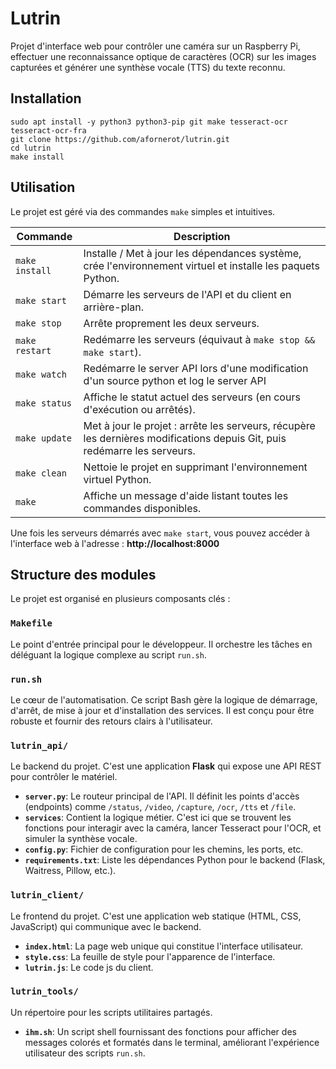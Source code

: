 # Lutrin

Projet d'interface web pour contrôler une caméra sur un Raspberry Pi, effectuer une reconnaissance optique de caractères (OCR) sur les images capturées et générer une synthèse vocale (TTS) du texte reconnu.

## Installation

```
sudo apt install -y python3 python3-pip git make tesseract-ocr tesseract-ocr-fra
git clone https://github.com/afornerot/lutrin.git
cd lutrin
make install
```

## Utilisation

Le projet est géré via des commandes `make` simples et intuitives.

| Commande        | Description                                                                                                               |
| --------------- | ------------------------------------------------------------------------------------------------------------------------- |
| `make install`  | Installe / Met à jour les dépendances système, crée l'environnement virtuel et installe les paquets Python.               |
| `make start`    | Démarre les serveurs de l'API et du client en arrière-plan.                                                               |
| `make stop`     | Arrête proprement les deux serveurs.                                                                                      |
| `make restart`  | Redémarre les serveurs (équivaut à `make stop && make start`).                                                            |
| `make watch`    | Redémarre le server API lors d'une modification d'un source python et log le server API                                   |
| `make status`   | Affiche le statut actuel des serveurs (en cours d'exécution ou arrêtés).                                                  |
| `make update`   | Met à jour le projet : arrête les serveurs, récupère les dernières modifications depuis Git, puis redémarre les serveurs. |
| `make clean`    | Nettoie le projet en supprimant l'environnement virtuel Python.                                                           |
| `make`          | Affiche un message d'aide listant toutes les commandes disponibles.                                                       |

Une fois les serveurs démarrés avec `make start`, vous pouvez accéder à l'interface web à l'adresse : **http://localhost:8000**

## Structure des modules

Le projet est organisé en plusieurs composants clés :

### `Makefile`
Le point d'entrée principal pour le développeur. Il orchestre les tâches en déléguant la logique complexe au script `run.sh`.

### `run.sh`
Le cœur de l'automatisation. Ce script Bash gère la logique de démarrage, d'arrêt, de mise à jour et d'installation des services. Il est conçu pour être robuste et fournir des retours clairs à l'utilisateur.

### `lutrin_api/`
Le backend du projet. C'est une application **Flask** qui expose une API REST pour contrôler le matériel.
- **`server.py`**: Le routeur principal de l'API. Il définit les points d'accès (endpoints) comme `/status`, `/video`, `/capture`, `/ocr`, `/tts` et `/file`.
- **`services`**: Contient la logique métier. C'est ici que se trouvent les fonctions pour interagir avec la caméra, lancer Tesseract pour l'OCR, et simuler la synthèse vocale.
- **`config.py`**: Fichier de configuration pour les chemins, les ports, etc.
- **`requirements.txt`**: Liste les dépendances Python pour le backend (Flask, Waitress, Pillow, etc.).

### `lutrin_client/`
Le frontend du projet. C'est une application web statique (HTML, CSS, JavaScript) qui communique avec le backend.
- **`index.html`**: La page web unique qui constitue l'interface utilisateur.
- **`style.css`**: La feuille de style pour l'apparence de l'interface.
- **`lutrin.js`**: Le code js du client.

### `lutrin_tools/`
Un répertoire pour les scripts utilitaires partagés.
- **`ihm.sh`**: Un script shell fournissant des fonctions pour afficher des messages colorés et formatés dans le terminal, améliorant l'expérience utilisateur des scripts `run.sh`.